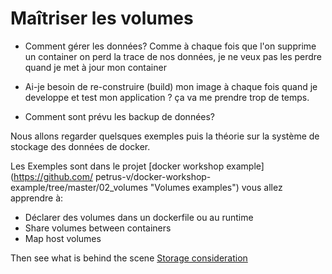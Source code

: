# Maîtriser les volumes

* Comment gérer les données? Comme à chaque fois que l'on supprime un container
  on perd la trace de nos données, je ne veux pas les perdre quand je met à jour
  mon container

* Ai-je besoin de re-construire (build) mon image à chaque fois quand je
  developpe et test mon application ? ça va me prendre trop de temps.

* Comment sont prévu les backup de données?

Nous allons regarder quelsques exemples puis la théorie sur la système de
stockage des données de docker.

Les Exemples sont dans le projet [docker workshop example](https://github.com/
petrus-v/docker-workshop-example/tree/master/02_volumes "Volumes examples")
vous allez apprendre à:

* Déclarer des volumes dans un dockerfile ou au runtime
* Share volumes between containers
* Map host volumes

Then see what is behind the scene [Storage consideration](storage.md)
